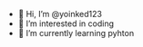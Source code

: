 - 👋 Hi, I’m @yoinked123
- 👀 I’m interested in coding
- 🌱 I’m currently learning pyhton
<!---
yoinked123/yoinked123 is a ✨ special ✨ repository because its `README.md` (this file) appears on your GitHub profile.
You can click the Preview link to take a look at your changes.
--->
